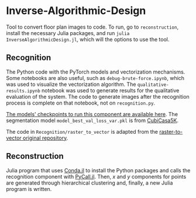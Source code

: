 # Inverse-Algorithmic-Design

Tool to convert floor plan images to code.
To run, go to `reconstruction`, install the necessary Julia packages, and run `julia InverseAlgorithmicDesign.jl`, which will the options to use the tool.

## Recognition

The Python code with the PyTorch models and vectorization mechanisms.
Some notebooks are also useful, such as `debug-brute-force.ipynb`, which was used to visualize the vectorization algorithm.
The `qualitative-results.ipynb` notebook was used to generate results for the qualitative evaluation of the system.
The code to generate images after the recognition process is complete on that notebook, not on `recognition.py`.

[The models' checkpoints to run this component are available here](https://drive.google.com/file/d/1Q-7QlcAJ2W6pFxYvO-GZ8Pnax3MRSaUT/view?usp=sharing).
The segmentation model `model_best_val_loss_var.pkl` is from [CubiCasa5K](https://github.com/CubiCasa/CubiCasa5k).

The code in `Recognition/raster_to_vector` is adapted from the [raster-to-vector original repository](https://github.com/art-programmer/FloorplanTransformation).

## Reconstruction

Julia program that uses [Conda.jl](https://github.com/JuliaPy/Conda.jl) to install the Python packages and calls the recognition component with [PyCall.jl](https://github.com/JuliaPy/PyCall.jl).
Then, $x$ and $y$ components for points are generated through hierarchical clustering and, finally, a new Julia program is written.
